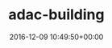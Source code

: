 ---
title:		"adac-building"
type:		"photos"
mediatype:		"upload"
location:		"TBC"
date:		"2016-12-09 10:49:50+00:00"
album:		"experimental"
filename:		"adac-building.md"
series:		""
cl_public_id:		"experimental/adac-building"
cl_version:		1497004405
format:		"tiff"
bytes:		4368980
width:		2158
height:		1440
colours:
- "#C6C5C8"
- "#151413"
- "#7E6F56"
- "#8D8987"
- "#070605"
- "#080505"
- "#313032"
- "#232525"
- "#C7C5C7"
- "#B9B5B4"
- "#888588"
exposure_mode:		"Auto"
program:		"Aperture-priority AE"
aperture:		"8.0"
focal_length:		"44.0 mm"
iso:		"200"
shutter_speed:		"1/160"
metering:		"Multi-segment"
flash:		"Off, Did not fire"
white_balance:		"Custom"
colour_temp:		"6200"
has_crop:		"false"
orientation:		"Horizontal (normal)"
camera_model:		"NIKON D800"
lens_info:		"24-70mm f/2.8"
artist:		"No artist info"
x_resolution:		"300"
y_resolution:		"300"
---